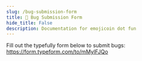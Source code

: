 ```yaml
---
slug: /bug-submission-form
title: 🐞 Bug Submission Form
hide_title: False
description: Documentation for emojicoin dot fun
---
```

Fill out the typefully form below to submit bugs: https://form.typeform.com/to/mMylFJQo